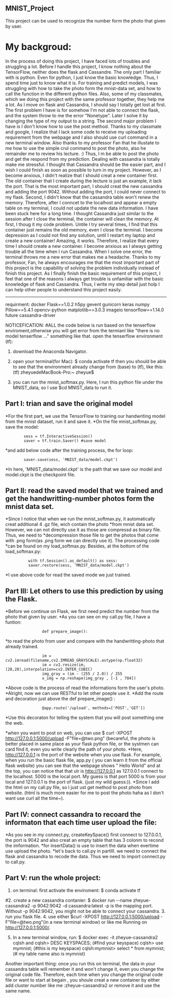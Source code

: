 ## MNIST_Project

This project can be used to recognize the number form the photo that given by user.

# My backgroud: 

In the process of doing this project, I have faced lots of troubles and struggling a lot. Before I handle this project, I know nothing about the TensorFlow, neither does the flask and Cassandre. The only part I familiar with is python. Even for python, I just know the basic knowledge. Thus, I spend time just to know what it is. For training and predict models, I was struggling with how to take the photo form the mnist-data set, and how to call the function in the different python files. Also, some of my classmates, which we doing this project with the same professor together, they help me a lot. As I move on flask and Cassandra, I should say I totally get lost at first. The first problem I have is for somehow I'm not able  to connect the flask, and the system throw to me the error "Nonetype". Later I solve it by changing the type of my output to a string. The second major problem I have is I don't know how to use the post method. Thanks to my classmate and google, I realize that I lack some code to receive my uploading requirement from the webpage and I also should use curl command in a new terminal window. Also thanks to my professor Fan that he illustate to me how to use the simple crul command to post the photo, also he remainder me to review his lecture. :) Thus, I m be able to post the photo and get the respond from my prediction. Dealing with cassandra is totally make me stressful. I thought that Cassandra should be the easier part, and I wish I could finish as soon as possible to turn in my project. However, as I become anxious, I didn't realize that I should creat a new container first. The old container that I create during the lecture is just an example, it lack the port. That is the most important part, I should creat the new cassandra and adding the port 9042.  Without adding the port, I could never connect to my flask. Second, I didn't know that the cassandra table won't renew the memory. Therefore, after I conncet to the localhost and appear a empty table on my terminal, I could not update the new data information. I have been stuck here for a long time. I thought Cassandra just similar to the session after I close the terminal, the container will clean the memory. At first, I thoug it my code problem. Untile I try several times, I find that this container just remains the old memory, even I close the terminal. I become depression as I could not find any solution, until I restart my laptop and create a new container! Amazing, it works. Therefore, I realize that every time I should create a new container. I become anxious as I always getting trouble all the time when I run Cassandra. When I solve one error, the terminal throws me a new error that makes me a headache. Thanks to my professor, Fan, he always encourages me that the most important part of this project is the capability of solving the problem individually instead of finish this project. As I finally finish the basic requirement of this project, I feel that one of the reasons I always get trouble is unfamiliar with the basic knowledge of flask and Cassandra. Thus, I write my step detail just holp I can help other people to understand this project easily. 

******************************************************************************************************
requirment: 
docker
Flask==1.0.2
h5py 
gevent
gunicorn
keras
numpy
Pillow==5.4.1
opencv-python
matplotlib==3.0.3
imageio
tensorflow==1.14.0
future
cassandra-driver


NOTICEFICATION:
#ALL the code below is run based on the tenserflow enviroment,otherwise you will get error from the termianl like "there is no model tenserflow ..." something like that. open the tenserflow environment (tf):

1. download the Anaconda Navigator.
2. open your terminal(for Mac):
        $ conda activate tf
         then you should be able to see that the environment already change from (base) to (tf), like this:
         (tf) zheyuedeMacBook-Pro:~ zheyue$
         
3. you can run the mnist_softmax.py.  Here, I run this python file under the MNIST_data, so I use $cd MNIST_data to run it.
         


Part I: trian and save the original model
--------------------------------------------
*For the first part, we use the TensorFlow to training our handwriting model from the mnist dataset, run it and save it.
*On the file mnist_softmax.py, save the model:

            sess = tf.InteractiveSession()
            saver = tf.train.Saver() #save model
            
*and add below code after the training process, the for loop:

            saver.save(sess, 'MNIST_data/model.ckpt')
            
*In here, 'MNIST_data/model.ckpt' is the path that we save our model and model.ckpt is the checkpoint file.


Part II: read the saved model that we trained and get the handwritting-number photos form the mnist data set.
--------------------------------------------------------------------------------------------------------------
*Since I notice that when we run the mnist_softmax.py, it automatically creat additional 4 .gz file, wich contain the photo *from mnist data set. However, we can not directly use it as those are compressd as binary file. Thus, we need to *decompression those file to get the photos that come with .png form(as .png form we can directly use it). The processing code *can be found on my load_softmax.py. Besides, at the bottom of the load_softmax.py:

              with tf.Session().as_default() as sess: 
              saver.restore(sess, 'MNIST_data/model.ckpt')

*I use above code for read the saved mode we just trained. 

Part III: Let others to use this prediction by using the Flask.
-----------------------------------------------------------------
*Before we continue on Flask, we first need predict the number from the photo that given by user. 
*As you can see on my call.py file, I have a funtion:
                    
                    def prepare_image():
                    
 *to read the photo from user and compare with the handwritting-photo that already trained. 
 
                    im = cv2.imread(filename,cv2.IMREAD_GRAYSCALE).astype(np.float32)
                    im = cv2.resize(im,(28,28),interpolation=cv2.INTER_CUBIC)
                    img_gray = (im - (255 / 2.0)) / 255
                    x_img = np.reshape(img_gray , [-1 , 784])
  
 *Above code is the process of read the informations form the user's photo.
 *Alright, now we can use RESTful to let other poeple use it. 
 *Add the route and decoration just above the def prepare_image() :
 
                    @app.route('/upload', methods=['POST','GET'])
                    
  *Use this decoraton for telling the system that you will post something one the web.
  
  *when you want to post on web, you can use $ curl -XPOST http://127.0.0.1:5000/upload -F"file=@two.png"  (becareful, the photo is better placed in same place as your flask python file, or the systmen can card find it, even you write clearly the path of your photo.
  *Here, http://127.0.0.1 is the port of the website when you use flask. For example, when you run the basic flask file, app.py ( you can learn it from the official flask website) you can see that the webpage shows " Hello World" and at the top, you can notice that that ulr is http://127.0.0.1  as 127.0.0.1 connect to the localhost. 5000 is the local port. My guess is that port 5000 is from your local and 127.0.0.1 is the port of flask. (just my wild guess:)).
  *Since I add the html on my call.py file, so I just ust get method to post photo from website. (html is much more easier for me to post the photo haha as I don't want use curl all the time~).
  
  Part IV: connect cassandra to recoard the informaton that each time user upload the file:
  ------------------------------------------------------------------------------------------
  *As you see in my connect.py, createKeySpace() first connect to 127.0.0.1, the port is 9042 and also creat an empty table that has 3 colonm to recond the imformation.
  *for insertData() is use to insert the data when evertime use upload the photo. 
  *let's back to call.py in partIII. we need to connect the flask and cassandra to recode the data. Thus we need to import connect.py to call.py. 
  
  Part V: run the whole project:
  --------------------------------
  1. on terminal: first activate the enviroment:
        $ conda activate tf
 
 #2. create a new cassandra contanier:
        $ docker run --name zheyue-cassandra2 -p 9042:9042 -d cassandra:latest
         -p is the mapping port. Without  -p 9042:9042, you might not be able to connect your cassandra.
  3. run you flask file.
  4. use either $curl -XPOST http://127.0.0.1:5000/upload -F"file=@two.png"(in a new terminal window) or like me Running on http://127.0.0.1:5000/.
  
  5. In a new terminal window, run:
        $ docker exec -it zheyue-cassandra2 cqlsh
         and 
         cqlsh> DESC KEYSPACES; (#find your keyspace)
         cqlsh> use mymnist; (#this is my keyspace)
         cqlsh:mymnist> select * from mymnist;(# my table name also is mymnist)
  
  
  Another important thing: once you run this on terminal, the data in your cassandra table will remember it and won't change it, even you change the original code file. Therefore, each time when you change the original code file or want to start at begain , you shoule creat a new container by either add cluster number like me :zheyue-cassandra2 or remove it and use the same name.
 

 
              
